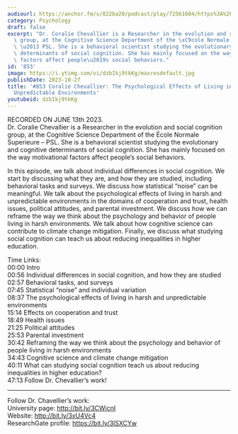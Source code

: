 ```yaml
---
audiourl: https://anchor.fm/s/822ba20/podcast/play/72561684/https%3A%2F%2Fd3ctxlq1ktw2nl.cloudfront.net%2Fstaging%2F2023-5-24%2F33c5cbeb-b6e9-6db2-c2e3-be90484497ed.m4a
category: Psychology
draft: false
excerpt: "Dr. Coralie Chevallier is a Researcher in the evolution and social cognition\
  \ group, at the Cognitive Science Department of the \xC9cole Normale Superieure\
  \ \u2013 PSL. She is a behavioral scientist studying the evolutionary and cognitive\
  \ determinants of social cognition. She has mainly focused on the way motivational\
  \ factors affect people\u2019s social behaviors."
id: '853'
image: https://i.ytimg.com/vi/dzbIkj9tkKg/maxresdefault.jpg
publishDate: 2023-10-27
title: '#853 Coralie Chevallier: The Psychological Effects of Living in Harsh and
  Unpredictable Environments'
youtubeid: dzbIkj9tkKg
---
```

<div class="timelinks">

RECORDED ON JUNE 13th 2023.  
Dr. Coralie Chevallier is a Researcher in the evolution and social cognition group, at the Cognitive Science Department of the École Normale Superieure – PSL. She is a behavioral scientist studying the evolutionary and cognitive determinants of social cognition. She has mainly focused on the way motivational factors affect people’s social behaviors.

In this episode, we talk about individual differences in social cognition. We start by discussing what they are, and how they are studied, including behavioral tasks and surveys. We discuss how statistical “noise” can be meaningful. We talk about the psychological effects of living in harsh and unpredictable environments in the domains of cooperation and trust, health issues, political attitudes, and parental investment. We discuss how we can reframe the way we think about the psychology and behavior of people living in harsh environments. We talk about how cognitive science can contribute to climate change mitigation. Finally, we discuss what studying social cognition can teach us about reducing inequalities in higher education.


Time Links:  
<time>00:00</time> Intro  
<time>00:56</time> Individual differences in social cognition, and how they are studied  
<time>02:57</time> Behavioral tasks, and surveys  
<time>07:45</time> Statistical “noise” and individual variation  
<time>08:37</time> The psychological effects of living in harsh and unpredictable environments  
<time>15:14</time> Effects on cooperation and trust  
<time>18:49</time> Health issues  
<time>21:25</time> Political attitudes  
<time>25:53</time> Parental investment  
<time>30:42</time> Reframing the way we think about the psychology and behavior of people living in harsh environments  
<time>34:43</time> Cognitive science and climate change mitigation  
<time>40:11</time> What can studying social cognition teach us about reducing inequalities in higher education?  
<time>47:13</time> Follow Dr. Chevallier’s work!

---

Follow Dr. Chavellier’s work:  
University page: http://bit.ly/3CWicnI  
Website: http://bit.ly/3xU4Vc4  
ResearchGate profile: https://bit.ly/3ISXCYw
</div>

